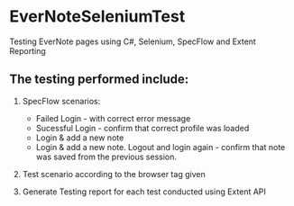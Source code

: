 # EverNoteSeleniumTest
Testing EverNote pages using C#, Selenium, SpecFlow and Extent Reporting

The testing performed include:
-
1. SpecFlow scenarios:
   - Failed Login - with correct error message
   - Sucessful Login - confirm that correct profile was loaded
   - Login & add a new note 
   - Login & add a new note. Logout and login again - confirm that note was saved from the previous session.

2. Test scenario according to the browser tag given

3. Generate Testing report for each test conducted using Extent API
